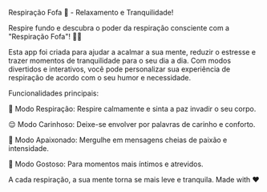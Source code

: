 Respiração Fofa 🌸 - Relaxamento e Tranquilidade!

Respire fundo e descubra o poder da respiração consciente com a "Respiração Fofa"! 🌿💖

Esta app foi criada para ajudar a acalmar a sua mente, reduzir o estresse e trazer momentos de tranquilidade para o seu dia a dia. 
Com modos divertidos e interativos, você pode personalizar sua experiência de respiração de acordo com o seu humor e necessidade.

Funcionalidades principais:

🌱 Modo Respiração: Respire calmamente e sinta a paz invadir o seu corpo.

😌 Modo Carinhoso: Deixe-se envolver por palavras de carinho e conforto.

💖 Modo Apaixonado: Mergulhe em mensagens cheias de paixão e intensidade.

🔞 Modo Gostoso: Para momentos mais íntimos e atrevidos.


A cada respiração, a sua mente torna se mais leve e tranquila. 
Made with ❤️ 

